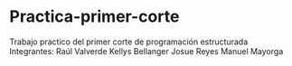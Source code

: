 # Practica-primer-corte
Trabajo practico del primer corte de programación estructurada
Integrantes:
Raúl Valverde
Kellys Bellanger
Josue Reyes
Manuel Mayorga
